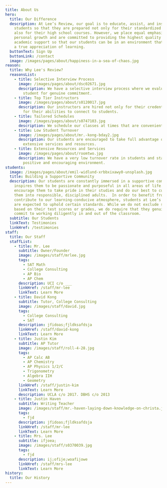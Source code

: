 ```yaml
---
title: About Us
hero:
  title: Our Difference
  description: At Lee’s Review, our goal is to educate, assist, and inspire
    students so that they are prepared not only for their standardized tests but
    also for their high school courses. However, we place equal emphasis on
    personal growth and are committed to providing the highest quality of
    academic support so that our students can be in an environment that fosters
    a true appreciation of learning.
  buttonText: Sign Up
  buttonLink: /contact
  image: /images/pages/about/happiness-in-a-sea-of-chaos.jpg
reason:
  title: Why Lee's Review?
  reasonsList:
    - title: Selective Interview Process
      image: /images/pages/about/dsc02671.jpg
      description: We have a selective interview process where we evaluate every
        student for genuine commitment.
    - title: Top Tier Instructors
      image: /images/pages/about/s0120017.jpg
      description: Our instructors are hired not only for their credentials, but also
        for their abilities to connect to students.
    - title: Tailored Schedules
      image: /images/pages/about/s0747103.jpg
      description: We schedule our classes at times that are convenient for our students.
    - title: Low Student Turnover
      image: /images/pages/about/mr.-kong-bday2.jpg
      description: Our students are encouraged to take full advantage of our center’s
        extensive services and resources.
    - title: Extensive Resources and Services
      image: /images/pages/about/roomtwo.jpg
      description: We have a very low turnover rate in students and staff due to our
        positive and encouraging environment.
students:
  image: /images/pages/about/emil-widlund-xrbbxixawy0-unsplash.jpg
  title: Building a Supportive Community
  description: Our students are constantly immersed in a supportive community that
    inspires them to be passionate and purposeful in all areas of life. We
    encourage them to take pride in their studies and do our best to cultivate
    them into responsible, disciplined adults.  In order to benefit from and
    contribute to our learning-conducive atmosphere, students at Lee’s Review
    are expected to uphold certain standards. While we do not exclude students
    based on their test scores or grades, we do require that they genuinely
    commit to working diligently in and out of the classroom.
  subtitle: Our Students
  linkText: Testimonies
  linkHref: /testimonies
staff:
  title: Our Staff
  staffList:
    - title: Mr. Lee
      subtitle: Owner/Founder
      image: /images/staff/mrlee.jpg
      tags:
        - SAT Math
        - College Consulting
        - AP Bio
        - AP Chem
      description: UCI c/o ___
      linkHref: /staff/mr-lee
      linkText: Learn More
    - title: David Kong
      subtitle: Tutor, College Consulting
      image: /images/staff/david.jpg
      tags:
        - College Consulting
        - SAT
      description: jfidoas;fjldksafdsja
      linkHref: /staff/david-kong
      linkText: Learn More
    - title: Justin Kim
      subtitle: AP Tutor
      image: /images/staff/roll-4-28.jpg
      tags:
        - AP Calc AB
        - AP Chemistry
        - AP Physics 1/2/C
        - Trigonometry
        - Algebra IIH
        - Geometry
      linkHref: /staff/justin-kim
      linkText: Learn More
      description: UCLA c/o 2017. DBHS c/o 2013
    - title: Justin Haven
      subtitle: Writing Teacher
      image: /images/staff/mr.-haven-laying-down-knowledge-on-christa.jpg
      tags:
        - fjd
      description: jfidoas;fjldksafdsja
      linkHref: /staff/mr-lee
      linkText: Learn More
    - title: Mrs. Lee
      subtitle: ifjoea;
      image: /images/staff/s0370039.jpg
      tags:
        - fjd
      description: ij;ofije;woafijowe
      linkHref: /staff/mrs-lee
      linkText: Learn More
history:
  title: Our History
---
```

